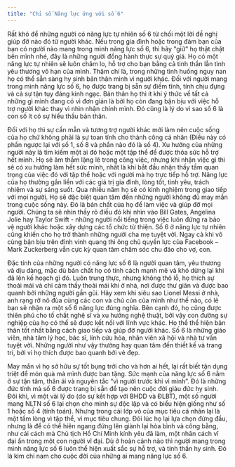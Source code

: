 ```yaml
---
title: "Chỉ số Năng lực ứng với số 6"
---
```

Rất khó để những người có năng lực tự nhiên số 6 từ chối một lời đề nghị giúp đỡ nào đó từ người khác. Nếu trong gia đình hoặc trong đám bạn của bạn có người nào mang trong mình năng lực số 6, thì hãy "giữ" họ thật chặt bên mình nhé, đây là những người đồng hành thực sự quý giá. Họ có một năng lực tự nhiên sẽ luôn chăm lo, hỗ trợ cho bạn bằng cả tinh thần lẫn tình yêu thương vô hạn của mình. Thậm chí là, trong những tình huống nguy nan họ có thể sẵn sàng hy sinh bản thân mình vì người khác. 
Đối với người mang trong mình năng lực số 6, họ được trang bị sẵn sự điềm tĩnh, tính chịu đựng và cả sự tận tụy đáng kinh ngạc. Bản thân họ thì ít khi ý thức về tất cả những gì mình đang có vì đơn giản là bởi họ còn đang bận bịu với việc hỗ trợ người khác thay vì nhìn nhận chính mình. Đó cũng là lý do vì sao số 6 là con số ít có sự hiểu thấu bản thân. 

Đối với họ thì sự cần mẫn và tương trợ người khác mới làm nên cuộc sống của họ chứ không phải là sự toan tính cho thành công cá nhân (Điều này có phần ngược lại với số 1, số 8 và phần nào đó là số 4). Xu hướng của những người này là tìm kiếm một ai đó hoặc một tập thể để được thỏa sức hỗ trợ hết mình. Họ sẽ âm thầm lặng lẽ trong công việc, nhưng khi nhận việc gì thì sẽ có xu hướng làm hết sức mình, nhất là khi bắt đầu nhận thấy tầm quan trọng của việc đó với tập thể hoặc với người mà họ trực tiếp hỗ trợ. Năng lực của họ thường gắn liền với các giá trị gia đình, lòng tốt, tình yêu, trách nhiệm và sự sáng suốt. Qua nhiều năm họ sẽ có kinh nghiệm trong giao tiếp với mọi người. Họ sẽ đặc biệt quan tâm đến những người không đủ may mắn trong cuộc sống này. Đó là bản chất của họ để làm việc và giúp đỡ mọi người. Chúng ta sẽ nhìn thấy rõ điều đó khi nhìn vào Bill Gates, Angelina Jolie hay Taylor Swift - những người nổi tiếng trong việc luôn đứng ra bảo vệ người khác hoặc xây dựng các tổ chức từ thiện. Số 6 ở năng lực tự nhiên cũng khiến cho họ trở thành những người cha mẹ tuyệt vời. Ngay cả khi vô cùng bận bịu trên đỉnh vinh quang thì ông chủ quyền lực của Facebook – Mark Zuckerberg vẫn cực kỳ quan tâm chăm sóc chu đáo cho vợ, con. 

Đặc tính của những người có năng lực số 6 là người quan tâm, yêu thương và dịu dàng, mặc dù bản chất họ có tính cách mạnh mẽ và khó dừng lại khi đã lên kế hoạch gì đó. Luôn trung thực, nhưng không thô lỗ, họ thích sự thoải mái và chỉ cảm thấy thoải mái khi ở nhà, nơi được thư giãn và được bao quanh bởi những người gần gũi. Hãy xem khi siêu sao Lionel Messi ở nhà, anh rạng rỡ nô đùa cùng các con và chú cún của mình như thế nào, có lẽ bạn sẽ nhận ra một số 6 năng lực đúng nghĩa. Bên cạnh đó, họ cũng được thiên phú cho tố chất nghệ sĩ và xu hướng nghệ thuật, bởi vậy con đường sự nghiệp của họ có thể sẽ được kết nối với lĩnh vực khác. Họ thể thể hiện bản thân tốt nhất bằng cách giao tiếp và giúp đỡ người khác. Số 6 là những giáo viên, nhà tâm lý học, bác sĩ, lính cứu hỏa, nhân viên xã hội và nhà tư vấn tuyệt vời. Những người như vậy thường hay quan tâm đến thiết kế và trang trí, bởi vì họ thích được bao quanh bởi vẻ đẹp.

May mắn vì họ sở hữu sự tốt bụng trời cho và hơn ai hết, lại rất biết tận dụng triệt để món quà mà mình được ban tặng. Sức mạnh của năng lực số 6 nằm ở sự tận tâm, thân ái và nguyên tắc “vì người trước khi vì mình”. Đó là những đức tính mà số 6 được trang bị sẵn để tạo nên cuộc đời giàu đức hy sinh. Đôi khi, vì một vài lý do (do sự kết hợp với BHDD và ĐLBT), một số người mang NLTN số 6 lại chọn cho mình sự độc lập và có biểu hiện giống như số 1 hoặc số 4 (tính toán). Nhưng trong cái lớp vỏ của mục tiêu cá nhân lại là một tấm lòng vì tập thể, vì mục tiêu chung. Đôi lúc họ lại lựa chọn đứng đầu, nhưng là để có thể hiên ngang đứng lên giành lại hòa bình và công bằng, như cái cách mà Chủ tịch Hồ Chí Minh kính yêu đã làm, một nhân cách vĩ đại ẩn trong một con người vĩ đại. Dù ở hoàn cảnh nào thì người mang trong mình năng lực số 6 luôn thể hiện xuất sắc sự hỗ trợ, và tinh thần hy sinh. Đó là kim chỉ nam cho cuộc đời của những ai mang năng lực số 6.
